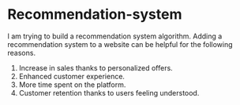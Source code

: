 # Recommendation-system
I am trying to build a recommendation system algorithm.
Adding a recommendation system to a website can be helpful for the following reasons.
1) Increase in sales thanks to personalized offers.
2) Enhanced customer experience.
3) More time spent on the platform.
4) Customer retention thanks to users feeling understood.
